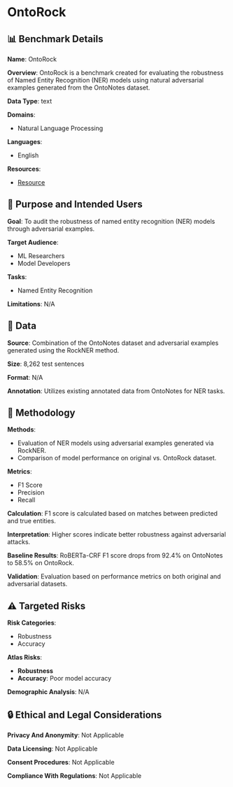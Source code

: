 # OntoRock

## 📊 Benchmark Details

**Name**: OntoRock

**Overview**: OntoRock is a benchmark created for evaluating the robustness of Named Entity Recognition (NER) models using natural adversarial examples generated from the OntoNotes dataset.

**Data Type**: text

**Domains**:
- Natural Language Processing

**Languages**:
- English

**Resources**:
- [Resource](https://inklab.usc.edu/rockner)

## 🎯 Purpose and Intended Users

**Goal**: To audit the robustness of named entity recognition (NER) models through adversarial examples.

**Target Audience**:
- ML Researchers
- Model Developers

**Tasks**:
- Named Entity Recognition

**Limitations**: N/A

## 💾 Data

**Source**: Combination of the OntoNotes dataset and adversarial examples generated using the RockNER method.

**Size**: 8,262 test sentences

**Format**: N/A

**Annotation**: Utilizes existing annotated data from OntoNotes for NER tasks.

## 🔬 Methodology

**Methods**:
- Evaluation of NER models using adversarial examples generated via RockNER.
- Comparison of model performance on original vs. OntoRock dataset.

**Metrics**:
- F1 Score
- Precision
- Recall

**Calculation**: F1 score is calculated based on matches between predicted and true entities.

**Interpretation**: Higher scores indicate better robustness against adversarial attacks.

**Baseline Results**: RoBERTa-CRF F1 score drops from 92.4% on OntoNotes to 58.5% on OntoRock.

**Validation**: Evaluation based on performance metrics on both original and adversarial datasets.

## ⚠️ Targeted Risks

**Risk Categories**:
- Robustness
- Accuracy

**Atlas Risks**:
- **Robustness**
- **Accuracy**: Poor model accuracy

**Demographic Analysis**: N/A

## 🔒 Ethical and Legal Considerations

**Privacy And Anonymity**: Not Applicable

**Data Licensing**: Not Applicable

**Consent Procedures**: Not Applicable

**Compliance With Regulations**: Not Applicable
